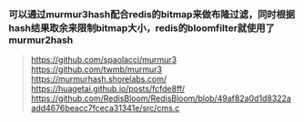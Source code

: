 ### 可以通过murmur3hash配合redis的bitmap来做布隆过滤，同时根据hash结果取余来限制bitmap大小，redis的bloomfilter就使用了murmur2hash

> https://github.com/spaolacci/murmur3
> https://github.com/twmb/murmur3
> https://murmurhash.shorelabs.com/
> https://huagetai.github.io/posts/fcfde8ff/
> https://github.com/RedisBloom/RedisBloom/blob/49af82a0d1d8322aadd4676beacc7fceca31341e/src/cms.c
